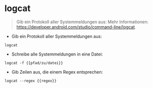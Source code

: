 # logcat

> Gib ein Protokoll aller Systemmeldungen aus:
> Mehr Informationen: <https://developer.android.com/studio/command-line/logcat>.

- Gib ein Protokoll aller Systemmeldungen aus:

`logcat`

- Schreibe alle Systemmeldungen in eine Datei:

`logcat -f {{pfad/zu/datei}}`

- Gib Zeilen aus, die einem Regex entsprechen:

`logcat --regex {{regex}}`
